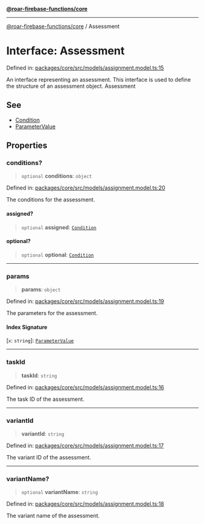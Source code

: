 [**@roar-firebase-functions/core**](../README.md)

***

[@roar-firebase-functions/core](../README.md) / Assessment

# Interface: Assessment

Defined in: [packages/core/src/models/assignment.model.ts:15](https://github.com/yeatmanlab/roar-firebase-functions/blob/24ea7b8e0f05ba2fca7d62901c43f15726f15a89/packages/core/src/models/assignment.model.ts#L15)

An interface representing an assessment.
This interface is used to define the structure of an assessment object.
 Assessment

## See

 - [Condition](../type-aliases/Condition.md)
 - [ParameterValue](../type-aliases/ParameterValue.md)

## Properties

### conditions?

> `optional` **conditions**: `object`

Defined in: [packages/core/src/models/assignment.model.ts:20](https://github.com/yeatmanlab/roar-firebase-functions/blob/24ea7b8e0f05ba2fca7d62901c43f15726f15a89/packages/core/src/models/assignment.model.ts#L20)

The conditions for the assessment.

#### assigned?

> `optional` **assigned**: [`Condition`](../type-aliases/Condition.md)

#### optional?

> `optional` **optional**: [`Condition`](../type-aliases/Condition.md)

***

### params

> **params**: `object`

Defined in: [packages/core/src/models/assignment.model.ts:19](https://github.com/yeatmanlab/roar-firebase-functions/blob/24ea7b8e0f05ba2fca7d62901c43f15726f15a89/packages/core/src/models/assignment.model.ts#L19)

The parameters for the assessment.

#### Index Signature

\[`x`: `string`\]: [`ParameterValue`](../type-aliases/ParameterValue.md)

***

### taskId

> **taskId**: `string`

Defined in: [packages/core/src/models/assignment.model.ts:16](https://github.com/yeatmanlab/roar-firebase-functions/blob/24ea7b8e0f05ba2fca7d62901c43f15726f15a89/packages/core/src/models/assignment.model.ts#L16)

The task ID of the assessment.

***

### variantId

> **variantId**: `string`

Defined in: [packages/core/src/models/assignment.model.ts:17](https://github.com/yeatmanlab/roar-firebase-functions/blob/24ea7b8e0f05ba2fca7d62901c43f15726f15a89/packages/core/src/models/assignment.model.ts#L17)

The variant ID of the assessment.

***

### variantName?

> `optional` **variantName**: `string`

Defined in: [packages/core/src/models/assignment.model.ts:18](https://github.com/yeatmanlab/roar-firebase-functions/blob/24ea7b8e0f05ba2fca7d62901c43f15726f15a89/packages/core/src/models/assignment.model.ts#L18)

The variant name of the assessment.
